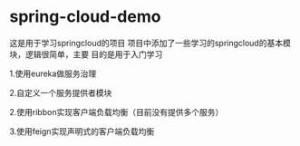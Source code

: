 # spring-cloud-demo
这是用于学习springcloud的项目
项目中添加了一些学习的springcloud的基本模块，逻辑很简单，主要
目的是用于入门学习

1.使用eureka做服务治理

2.自定义一个服务提供者模块

2.使用ribbon实现客户端负载均衡（目前没有提供多个服务）

3.使用feign实现声明式的客户端负载均衡
 